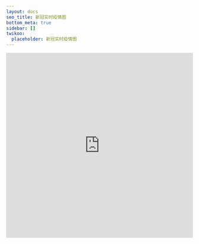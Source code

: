 ```yaml
---
layout: docs
seo_title: 新冠实时疫情图
bottom_meta: true
sidebar: []
twikoo:
  placeholder: 新冠实时疫情图
---
```

<div id="layoutHelper-page-plugins"></div>
  <div id="post-body" itemprop="articleBody">
    <iframe src="https://map.icl.moe" height="500" frameborder="no" border="0" width="100%"> </iframe>
  </div>

